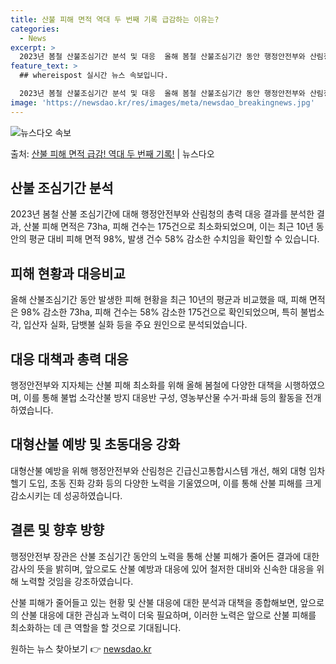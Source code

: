 ```yaml
---
title: 산불 피해 면적 역대 두 번째 기록 급감하는 이유는?
categories:
  - News
excerpt: >
  2023년 봄철 산불조심기간 분석 및 대응  올해 봄철 산불조심기간 동안 행정안전부와 산림청의 총력 대응 결…
feature_text: >
  ## whereispost 실시간 뉴스 속보입니다.

  2023년 봄철 산불조심기간 분석 및 대응  올해 봄철 산불조심기간 동안 행정안전부와 산림청의 총력 대응 결…
image: 'https://newsdao.kr/res/images/meta/newsdao_breakingnews.jpg'
---
```


![뉴스다오 속보](https://newsdao.kr/res/images/meta/newsdao_breakingnews.jpg)

<p>출처: <a href="https://newsdao.kr/4095" rel="dofollow">산불 피해 면적 급감! 역대 두 번째 기록!</a> | 뉴스다오</p>

<h2 data-ke-size="size26">산불 조심기간 분석</h2>
2023년 봄철 산불 조심기간에 대해 행정안전부와 산림청의 총력 대응 결과를 분석한 결과, 산불 피해 면적은 73ha, 피해 건수는 175건으로 최소화되었으며, 이는 최근 10년 동안의 평균 대비 피해 면적 98%, 발생 건수 58% 감소한 수치임을 확인할 수 있습니다.

<h2 data-ke-size="size26">피해 현황과 대응비교</h2>
올해 산불조심기간 동안 발생한 피해 현황을 최근 10년의 평균과 비교했을 때, 피해 면적은 98% 감소한 73ha, 피해 건수는 58% 감소한 175건으로 확인되었으며, 특히 불법소각, 입산자 실화, 담뱃불 실화 등을 주요 원인으로 분석되었습니다.

<h2 data-ke-size="size26">대응 대책과 총력 대응</h2>
행정안전부와 지자체는 산불 피해 최소화를 위해 올해 봄철에 다양한 대책을 시행하였으며, 이를 통해 불법 소각산불 방지 대응반 구성, 영농부산물 수거·파쇄 등의 활동을 전개하였습니다.

<h2 data-ke-size="size26">대형산불 예방 및 초동대응 강화</h2>
대형산불 예방을 위해 행정안전부와 산림청은 긴급신고통합시스템 개선, 해외 대형 임차헬기 도입, 초동 진화 강화 등의 다양한 노력을 기울였으며, 이를 통해 산불 피해를 크게 감소시키는 데 성공하였습니다.

<h2 data-ke-size="size26">결론 및 향후 방향</h2>
행정안전부 장관은 산불 조심기간 동안의 노력을 통해 산불 피해가 줄어든 결과에 대한 감사의 뜻을 밝히며, 앞으로도 산불 예방과 대응에 있어 철저한 대비와 신속한 대응을 위해 노력할 것임을 강조하였습니다.

산불 피해가 줄어들고 있는 현황 및 산불 대응에 대한 분석과 대책을 종합해보면, 앞으로의 산불 대응에 대한 관심과 노력이 더욱 필요하며, 이러한 노력은 앞으로 산불 피해를 최소화하는 데 큰 역할을 할 것으로 기대됩니다. 

원하는 뉴스 찾아보기 👉 <a href="https://newsdao.kr" rel="dofollow">newsdao.kr</a>


